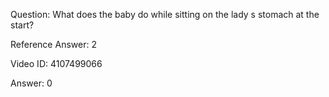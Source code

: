 Question: What does the baby do while sitting on the lady s stomach at the start?

Reference Answer: 2

Video ID: 4107499066

Answer: 0

